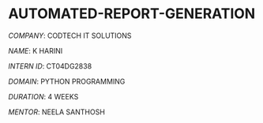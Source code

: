 # AUTOMATED-REPORT-GENERATION

*COMPANY*: CODTECH IT SOLUTIONS

*NAME*: K HARINI

*INTERN ID*: CT04DG2838

*DOMAIN*: PYTHON PROGRAMMING

*DURATION*: 4 WEEKS

*MENTOR*: NEELA SANTHOSH

